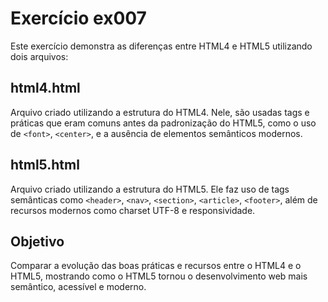 # Exercício ex007

Este exercício demonstra as diferenças entre HTML4 e HTML5 utilizando dois arquivos:

## html4.html

Arquivo criado utilizando a estrutura do HTML4. Nele, são usadas tags e práticas que eram comuns antes da padronização do HTML5, como o uso de `<font>`, `<center>`, e a ausência de elementos semânticos modernos.

## html5.html

Arquivo criado utilizando a estrutura do HTML5. Ele faz uso de tags semânticas como `<header>`, `<nav>`, `<section>`, `<article>`, `<footer>`, além de recursos modernos como charset UTF-8 e responsividade.

## Objetivo

Comparar a evolução das boas práticas e recursos entre o HTML4 e o HTML5, mostrando como o HTML5 tornou o desenvolvimento web mais semântico, acessível e moderno.